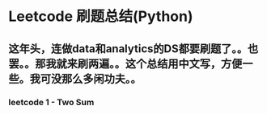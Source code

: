 # Leetcode 刷题总结(Python)
## 这年头，连做data和analytics的DS都要刷题了。。也罢。。那我就来刷两遍。。这个总结用中文写，方便一些。我可没那么多闲功夫。。
### leetcode 1 - Two Sum

